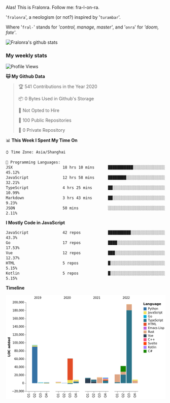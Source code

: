 Alas! This is Fralonra. Follow me: fra-l-on-ra.

'`fralonra`', a neologism (or not?) inspired by '`turambar`'.

Where '`fral-`' stands for *'control, manage, master'*, and '`onra`' for *'doom, fate'*.

![Fralonra's github stats](https://github-readme-stats.vercel.app/api?username=fralonra)

### My weekly stats

<!--START_SECTION:waka-->
![Profile Views](http://img.shields.io/badge/Profile%20Views-2-blue)

**🐱 My Github Data** 

> 🏆 541 Contributions in the Year 2020
 > 
> 📦 0 Bytes Used in Github's Storage 
 > 
> 🚫 Not Opted to Hire
 > 
> 📜 100 Public Repositories
 > 
> 🔑 0 Private Repository 
 > 
📊 **This Week I Spent My Time On** 

```text
⌚︎ Time Zone: Asia/Shanghai

💬 Programming Languages: 
JSX                      18 hrs 10 mins      ███████████░░░░░░░░░░░░░░   45.12% 
JavaScript               12 hrs 58 mins      ████████░░░░░░░░░░░░░░░░░   32.21% 
TypeScript               4 hrs 25 mins       ██░░░░░░░░░░░░░░░░░░░░░░░   10.99% 
Markdown                 3 hrs 43 mins       ██░░░░░░░░░░░░░░░░░░░░░░░   9.23% 
JSON                     50 mins             ░░░░░░░░░░░░░░░░░░░░░░░░░   2.11%

```

**I Mostly Code in JavaScript** 

```text
JavaScript               42 repos            ██████████░░░░░░░░░░░░░░░   43.3% 
Go                       17 repos            ████░░░░░░░░░░░░░░░░░░░░░   17.53% 
Vue                      12 repos            ███░░░░░░░░░░░░░░░░░░░░░░   12.37% 
HTML                     5 repos             █░░░░░░░░░░░░░░░░░░░░░░░░   5.15% 
Kotlin                   5 repos             █░░░░░░░░░░░░░░░░░░░░░░░░   5.15%

```


**Timeline**

![Chart not found](https://github.com/fralonra/fralonra/blob/master/charts/bar_graph.png) 


<!--END_SECTION:waka-->